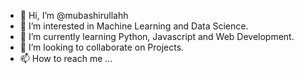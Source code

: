 - 👋 Hi, I’m @mubashirullahh
- 👀 I’m interested in Machine Learning and Data Science.
- 🌱 I’m currently learning Python, Javascript and Web Development.
- 💞️ I’m looking to collaborate on Projects.
- 📫 How to reach me ...

<!---
mubashirullahh/mubashirullahh is a ✨ special ✨ repository because its `README.md` (this file) appears on your GitHub profile.
You can click the Preview link to take a look at your changes.
--->
